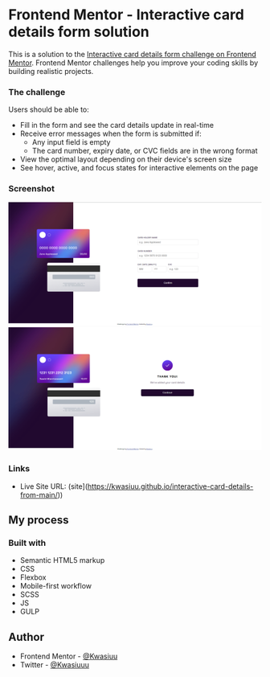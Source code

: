 # Frontend Mentor - Interactive card details form solution

This is a solution to the [Interactive card details form challenge on Frontend Mentor](https://www.frontendmentor.io/challenges/interactive-card-details-form-XpS8cKZDWw). Frontend Mentor challenges help you improve your coding skills by building realistic projects. 


### The challenge

Users should be able to:

- Fill in the form and see the card details update in real-time
- Receive error messages when the form is submitted if:
  - Any input field is empty
  - The card number, expiry date, or CVC fields are in the wrong format
- View the optimal layout depending on their device's screen size
- See hover, active, and focus states for interactive elements on the page

### Screenshot

![](./site.png)
![](./site2.png)


### Links

- Live Site URL: (site](https://kwasiuu.github.io/interactive-card-details-from-main/))

## My process

### Built with

- Semantic HTML5 markup
- CSS
- Flexbox
- Mobile-first workflow
- SCSS
- JS
- GULP

## Author

- Frontend Mentor - [@Kwasiuu](https://www.frontendmentor.io/profile/Kwasiuu)
- Twitter - [@Kwasiuuu](https://twitter.com/Kwasiuuu)




